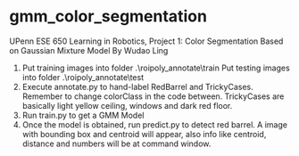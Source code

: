# gmm_color_segmentation
UPenn ESE 650 Learning in Robotics, Project 1: Color Segmentation Based on Gaussian Mixture Model
By Wudao Ling

1. Put training images into folder .\roipoly_annotate\train
   Put testing images into folder .\roipoly_annotate\test
2. Execute annotate.py to hand-label RedBarrel and TrickyCases. 
   Remember to change colorClass in the code between. TrickyCases are basically light yellow ceiling, windows and dark red floor.
3. Run train.py to get a GMM Model
4. Once the model is obtained, run predict.py to detect red barrel. 
   A image with bounding box and centroid will appear, also info like centroid, distance and numbers will be at command window. 
